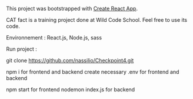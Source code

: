This project was bootstrapped with [Create React App](https://github.com/facebook/create-react-app).

CAT fact is a training project done at Wild Code School. Feel free to use its code.


Environnement :
React.js, Node.js, sass



Run project :

git clone https://github.com/nassilio/Checkpoint4.git

npm i for frontend and backend
create necessary .env for frontend and backend

npm start for frontend
nodemon index.js for backend
